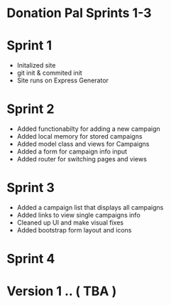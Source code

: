 # Donation Pal Sprints 1-3

# Sprint 1

- Initalized site
- git init & commited init
- Site runs on Express Generator

# Sprint 2

- Added functionabilty for adding a new campaign
- Added local memory for stored campaigns
- Added model class and views for Campaigns
- Added a form for campaign info input
- Added router for switching pages and views

# Sprint 3

- Added a campaign list that displays all campaigns 
- Added links to view single campaigns info
- Cleaned up UI and make visual fixes
- Added bootstrap form layout and icons

# Sprint 4 

# Version 1 .. ( TBA )
